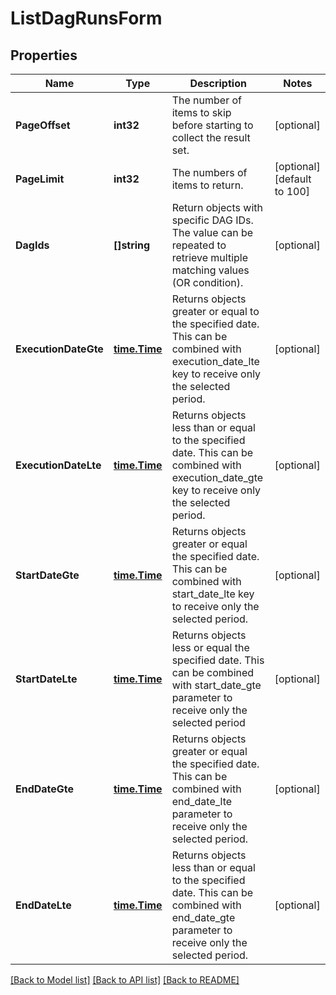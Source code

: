 <!--
 Licensed to the Apache Software Foundation (ASF) under one
 or more contributor license agreements.  See the NOTICE file
 distributed with this work for additional information
 regarding copyright ownership.  The ASF licenses this file
 to you under the Apache License, Version 2.0 (the
 "License"); you may not use this file except in compliance
 with the License.  You may obtain a copy of the License at

   http://www.apache.org/licenses/LICENSE-2.0

 Unless required by applicable law or agreed to in writing,
 software distributed under the License is distributed on an
 "AS IS" BASIS, WITHOUT WARRANTIES OR CONDITIONS OF ANY
 KIND, either express or implied.  See the License for the
 specific language governing permissions and limitations
 under the License.
 -->

# ListDagRunsForm

## Properties

Name | Type | Description | Notes
------------ | ------------- | ------------- | -------------
**PageOffset** | **int32** | The number of items to skip before starting to collect the result set. | [optional] 
**PageLimit** | **int32** | The numbers of items to return. | [optional] [default to 100]
**DagIds** | **[]string** | Return objects with specific DAG IDs. The value can be repeated to retrieve multiple matching values (OR condition). | [optional] 
**ExecutionDateGte** | [**time.Time**](time.Time.md) | Returns objects greater or equal to the specified date. This can be combined with execution_date_lte key to receive only the selected period.  | [optional] 
**ExecutionDateLte** | [**time.Time**](time.Time.md) | Returns objects less than or equal to the specified date. This can be combined with execution_date_gte key to receive only the selected period.  | [optional] 
**StartDateGte** | [**time.Time**](time.Time.md) | Returns objects greater or equal the specified date. This can be combined with start_date_lte key to receive only the selected period.  | [optional] 
**StartDateLte** | [**time.Time**](time.Time.md) | Returns objects less or equal the specified date. This can be combined with start_date_gte parameter to receive only the selected period  | [optional] 
**EndDateGte** | [**time.Time**](time.Time.md) | Returns objects greater or equal the specified date. This can be combined with end_date_lte parameter to receive only the selected period.  | [optional] 
**EndDateLte** | [**time.Time**](time.Time.md) | Returns objects less than or equal to the specified date. This can be combined with end_date_gte parameter to receive only the selected period.  | [optional] 

[[Back to Model list]](../README.md#documentation-for-models) [[Back to API list]](../README.md#documentation-for-api-endpoints) [[Back to README]](../README.md)



